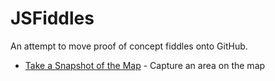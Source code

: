 # JSFiddles
An attempt to move proof of concept fiddles onto GitHub.

* [Take a Snapshot of the Map](http://jsfiddle.net/gh/get/jquery/2.1.0/github.com/APCOvernight/JSFiddles/tree/main/here) - Capture an area on the map
